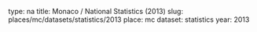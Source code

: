 type: na
title: Monaco / National Statistics (2013)
slug: places/mc/datasets/statistics/2013
place: mc
dataset: statistics
year: 2013
